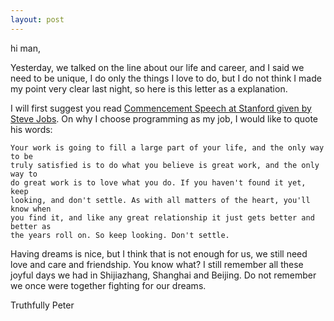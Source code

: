 ```yaml
---
layout: post
---
```

hi man,

Yesterday, we talked on the line about our life and career, and I said we need
to be unique, I do only the things I love to do, but I do not think I made my
point very clear last night, so here is this letter as a explanation.

I will first suggest you read [Commencement Speech at Stanford given by Steve
Jobs](http://www.freerepublic.com/focus/chat/1422863/posts). On why I choose
programming as my job, I would like to quote his words:

    Your work is going to fill a large part of your life, and the only way to be
    truly satisfied is to do what you believe is great work, and the only way to
    do great work is to love what you do. If you haven't found it yet, keep
    looking, and don't settle. As with all matters of the heart, you'll know when
    you find it, and like any great relationship it just gets better and better as
    the years roll on. So keep looking. Don't settle.

Having dreams is nice, but I think that is not enough for us, we still need love and care and friendship. You know what? I still remember all these joyful days we had in Shijiazhang, Shanghai and Beijing. Do not remember we once were together fighting for our dreams.


Truthfully
Peter

